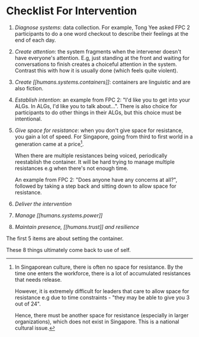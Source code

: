 
# Checklist For Intervention

1. _Diagnose systems_: data collection. For example, Tong Yee asked FPC 2 participants to do a one word checkout to describe their feelings at the end of each day.
2. _Create attention_: the system fragments when the intervener doesn't have everyone's attention. E.g, just standing at the front and waiting for conversations to finish creates a choiceful attention in the system. Contrast this with how it is usually done (which feels quite violent).
3. _Create [[humans.systems.containers]]_: containers are linguistic and are also fiction.
4. _Establish intention_: an example from FPC 2: "I'd like you to get into your ALGs. In ALGs, I'd like you to talk about...". There is also choice for participants to do other things in their ALGs, but this choice must be intentional.
5. _Give space for resistance_: when you don't give space for resistance, you gain a lot of speed. For Singapore, going from third to first world in a generation came at a price[^1].

   When there are multiple resistances being voiced, periodically reestablish the container. It will be hard trying to manage multiple resistances e.g when there's not enough time.

   An example from FPC 2: "Does anyone have any concerns at all?", followed by taking a step back and sitting down to allow space for resistance.
6. _Deliver the intervention_
7. _Manage [[humans.systems.power]]_
8. _Maintain presence, [[humans.trust]] and resilience_

The first 5 items are about setting the container.

These 8 things ultimately come back to use of self.

[^1]: In Singaporean culture, there is often no space for resistance. By the time one enters the workforce, there is a lot of accumulated resistances that needs release.
    
    However, it is extremely difficult for leaders that care to allow space for resistance e.g due to time constraints - "they may be able to give you 3 out of 24".
    
    Hence, there must be another space for resistance (especially in larger organizations), which does not exist in Singapore. This is a national cultural issue.
